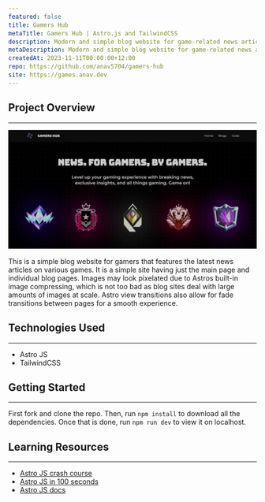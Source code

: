 ```yaml
---
featured: false
title: Gamers Hub
metaTitle: Gamers Hub | Astro.js and TailwindCSS
description: Modern and simple blog website for game-related news articles.
metaDescription: Modern and simple blog website for game-related news articles. Built using Astro.js and TailwindCSS.
createdAt: 2023-11-11T00:00:00+12:00
repo: https://github.com/anav5704/gamers-hub
site: https://games.anav.dev
---
```


## Project Overview

---

[![Gamers Hub Demo](./images/gamers-hub-demo.webp)](https://games.anav.dev)

This is a simple blog website for gamers that features the latest news articles on various games. It is a simple site having just the main page and individual blog pages. Images may look pixelated due to Astros built-in image compressing, which is not too bad as blog sites deal with large amounts of images at scale. Astro view transitions also allow for fade transitions between pages for a smooth experience.

## Technologies Used

---

-   Astro JS
-   TailwindCSS

## Getting Started

---

First fork and clone the repo. Then, run `npm install` to download all the dependencies. Once that is done, run `npm run dev` to view it on localhost.

## Learning Resources

---

-   [Astro JS crash course](https://www.youtube.com/watch?v=e-hTm5VmofI)
-   [Astro JS in 100 seconds](https://www.youtube.com/watch?v=dsTXcSeAZq8)
-   [Astro JS docs](https://astro.build/)
